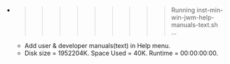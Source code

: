 * >>>>>>>>> Running inst-min-win-jwm-help-manuals-text.sh ...
  * Add user & developer manuals(text) in Help menu.
  * Disk size = 1952204K. Space Used = 40K. Runtime = 00:00:00:00.
